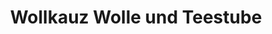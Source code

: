 ---
title: "Wollkauz Wolle und Teestube"
url: /schwerte/wollkauz-wolle-und-teestube/
shop: Allgemein
---